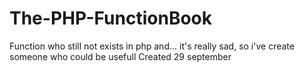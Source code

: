 # The-PHP-FunctionBook
Function who still not exists in php and... it's really sad, so i've create someone who could be usefull
Created 29 september
